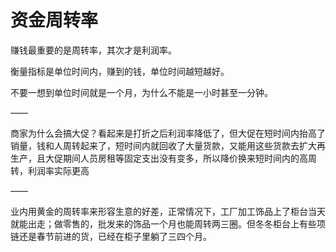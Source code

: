# 资金周转率

赚钱最重要的是周转率，其次才是利润率。

衡量指标是单位时间内，赚到的钱，单位时间越短越好。

不要一想到单位时间就是一个月，为什么不能是一小时甚至一分钟。

——

商家为什么会搞大促？看起来是打折之后利润率降低了，但大促在短时间内抬高了销量，钱和人周转起来了，短时间内就回收了大量货款，又能用这些货款去扩大再生产，且大促期间人员房租等固定支出没有变多，所以降价换来短时间内的高周转，利润率实际更高

——

业内用黄金的周转率来形容生意的好差，正常情况下，工厂加工饰品上了柜台当天就能出走；做零售的，批发来的饰品一个月也能周转两三圈。但冬冬柜台上有些项链还是春节前进的货，已经在柜子里躺了三四个月。
